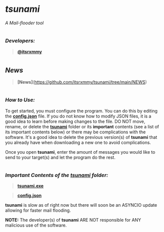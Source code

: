 # _**tsunami**_

*A Mail-flooder tool*

#

### _**Developers:**_

> **[@itsrxmmy](https://www.github.com/itsrxmmy/)**

#

## _**News**_

> **[News]**(https://github.com/itsrxmmy/tsunami/tree/main/NEWS)

#

### _**How to Use:**_

To get started, you must configure the program. You can do this by editing the **[config.json](https://github.com/itsrxmmy/tsunami/tree/main/tsunami/config.json)** file. If you do not know how to modify JSON files, it is a good idea to learn before making changes to the file. DO NOT move, rename, or delete the **[tsunami](https://github.com/itsrxmmy/tsunami/tree/main/tsunami)** folder or its **important** contents (see a list of its important contents below) or there may be complications with the software. It's a good idea to delete the previous version(s) of **tsunami** that you already have when downloading a new one to avoid complications.

Once you open **tsunami**, enter the amount of messages you would like to send to your target(s) and let the program do the rest.

#


### _**Important Contents of the [tsunami](https://github.com/itsrxmmy/tsunami/tree/main/tsunami) folder:**_

> **[tsunami.exe](https://github.com/itsrxmmy/tsunami/tree/main/tsunami/tsunami.exe)**

> **[config.json](https://github.com/itsrxmmy/tsunami/tree/main/tsunami/nami.json)**


**tsunami** is slow as of right now but there will soon be an ASYNCIO update allowing for faster mail flooding. 

**NOTE:** The developer(s) of **tsunami** ARE NOT responsible for ANY malicious use of the software.



